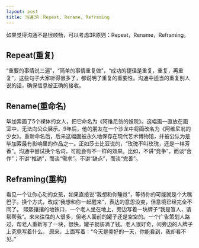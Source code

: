 ```yaml
---
layout: post
title: 沟通3R：Repeat, Rename, Reframing
---
```

如果觉得沟通不是很顺畅，可以考虑3R原则：Repeat，Rename，Reframing。
## Repeat(重复)
“重要的事情说三遍”，“简单的事情重复做”，“成功的捷径是重复，重复，再重复”，这些句子大家听得很多了，都说明了重复的重要性。沟通中适当的重复别人说的话，确保信息被正确的接收。
## Rename(重命名)
毕加索画了5个裸体的女人，把它命名为《阿维尼翁的妓院》。这幅画一直放在画室中，无法向公众展示。9年后，他的朋友在一个沙龙中将画改名为《阿维尼翁的少女》。重新命名后，后来这幅画被永久地保存在现代艺术博物馆，并被公认为是毕加索最有影响里的作品之一。正如莎士比亚说的，“玫瑰不叫玫瑰，还是一样芳香”。沟通中尝试换个名词，可能会有不一样的效果。比如，不讲“竞争”，而谈“合作”；不讲“推销”，而谈“需求”。不讲“缺点”，而谈“完善”。
## Reframing(重构)
看见一个让你心动的女孩，如果直接说“我想和你睡觉”，等待你的可能就是个大嘴巴子。换个方式，改成“我想和你一起醒来”，表达的意思没变，但意境已经完全不同了。
熙熙攘攘的地铁口，一个老人坐在地上，旁边写着一块牌子“我是盲人，请帮帮我”。来来往往的人很多，但老人面前的罐子还是空空的。一个广告策划人路过，帮老人重新写了一块，很快，罐子就装满了钱。老人很好奇，问旁边的人牌子上究竟写着什么。 原来，上面写着：“今天是美好的一天，你能看到，我却看不见。”